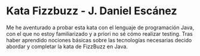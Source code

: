 # Kata Fizzbuzz - J. Daniel Escánez

Me he aventurado a probar esta kata con el lenguaje de programación Java, con el que no estoy familiarizado y a priori no sé cómo realizar testing. Tras haber aprendido nociones básicas sobre las tecnologías necesarias decido abordar y completar la kata de FizzBuzz en Java.
